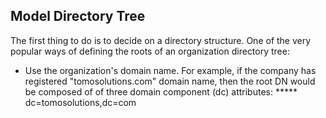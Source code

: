 ## Model Directory Tree
The first thing to do is to decide on a directory structure. One of the very
popular ways of defining the roots of an organization directory tree:
* Use the organization's domain name. For example, if the company has
  registered "tomosolutions.com" domain name, then the root DN would be
composed of of three domain component (dc) attributes:
 ***** dc=tomosolutions,dc=com
